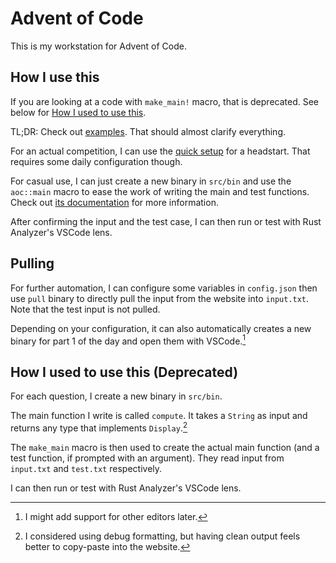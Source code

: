 # Advent of Code

This is my workstation for Advent of Code.

## How I use this

If you are looking at a code with `make_main!` macro, that is deprecated. See below for [How I used to use this](#how-i-used-to-use-this-deprecated).

TL;DR: Check out [examples](examples). That should almost clarify everything.

For an actual competition, I can use the [quick setup](#pulling) for a headstart. That requires some daily configuration though.

For casual use, I can just create a new binary in `src/bin` and use the `aoc::main` macro to ease the work of writing the main and test functions. Check out [its documentation](src/lib.rs#41) for more information.

After confirming the input and the test case, I can then run or test with Rust Analyzer's VSCode lens.

## Pulling

For further automation, I can configure some variables in `config.json` then use `pull` binary to directly pull the input from the website into `input.txt`. Note that the test input is not pulled.

Depending on your configuration, it can also automatically creates a new binary for part 1 of the day and open them with VSCode.[^1]

## How I used to use this (Deprecated)

For each question, I create a new binary in `src/bin`.

The main function I write is called `compute`. It takes a `String` as input and returns any type that implements `Display`.[^2]

The `make_main` macro is then used to create the actual main function (and a test function, if prompted with an argument). They read input from `input.txt` and `test.txt` respectively.

I can then run or test with Rust Analyzer's VSCode lens.

[^1]: I might add support for other editors later.
[^2]: I considered using debug formatting, but having clean output feels better to copy-paste into the website.
